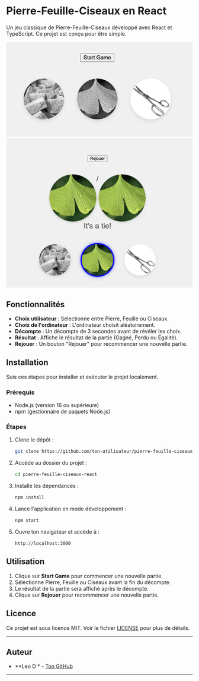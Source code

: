 
# Pierre-Feuille-Ciseaux en React

Un jeu classique de Pierre-Feuille-Ciseaux développé avec React et TypeScript. Ce projet est conçu pour être simple.

![Capture d'écran du jeu](./before.png) <!-- Remplace par une capture d'écran réelle si possible -->
![Capture d'écran du jeu](./after.png) <!-- Remplace par une capture d'écran réelle si possible -->

## Fonctionnalités

- **Choix utilisateur** : Sélectionne entre Pierre, Feuille ou Ciseaux.
- **Choix de l'ordinateur** : L'ordinateur choisit aléatoirement.
- **Décompte** : Un décompte de 3 secondes avant de révéler les choix.
- **Résultat** : Affiche le résultat de la partie (Gagné, Perdu ou Égalité).
- **Rejouer** : Un bouton "Rejouer" pour recommencer une nouvelle partie.


## Installation

Suis ces étapes pour installer et exécuter le projet localement.

### Prérequis

- Node.js (version 16 ou supérieure)
- npm (gestionnaire de paquets Node.js)

### Étapes

1. Clone le dépôt :

   ```bash
   git clone https://github.com/ton-utilisateur/pierre-feuille-ciseaux-react.git
   ```

2. Accède au dossier du projet :

   ```bash
   cd pierre-feuille-ciseaux-react
   ```

3. Installe les dépendances :

   ```bash
   npm install
   ```

4. Lance l'application en mode développement :

   ```bash
   npm start
   ```

5. Ouvre ton navigateur et accède à :

   ```
   http://localhost:3000
   ```

## Utilisation

1. Clique sur **Start Game** pour commencer une nouvelle partie.
2. Sélectionne Pierre, Feuille ou Ciseaux avant la fin du décompte.
3. Le résultat de la partie sera affiché après le décompte.
4. Clique sur **Rejouer** pour recommencer une nouvelle partie.

## Licence

Ce projet est sous licence MIT. Voir le fichier [LICENSE](LICENSE) pour plus de détails.

---

## Auteur

- **Leo D * - [Ton GitHub](https://github.com/LeoD-h)

---
